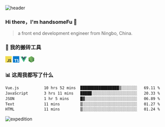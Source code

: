 ![header](https://raw.githubusercontent.com/fzq1998/fzq1998/master/header.png)

### Hi there，I'm handsomeFu 👋

> a front end development engineer from Ningbo, China.

### 🔧 我的搬砖工具
<code><img height="20" src="https://raw.githubusercontent.com/github/explore/80688e429a7d4ef2fca1e82350fe8e3517d3494d/topics/javascript/javascript.png" alt="javascript"></code>
<code><img height="20" src="https://raw.githubusercontent.com/github/explore/80688e429a7d4ef2fca1e82350fe8e3517d3494d/topics/typescript/typescript.png" alt="typescript"></code>
<code><img height="20" src="https://raw.githubusercontent.com/github/explore/80688e429a7d4ef2fca1e82350fe8e3517d3494d/topics/vue/vue.png" alt="vue"></code>
<code><img height="20" src="https://raw.githubusercontent.com/github/explore/80688e429a7d4ef2fca1e82350fe8e3517d3494d/topics/nodejs/nodejs.png" alt="nodejs"></code>



### 📊 这周我都写了什么
<!--START_SECTION:waka-->

```txt
Vue.js           10 hrs 52 mins  █████████████████▒░░░░░░░   69.11 %
JavaScript       3 hrs 11 mins   █████░░░░░░░░░░░░░░░░░░░░   20.33 %
JSON             1 hr 5 mins     █▓░░░░░░░░░░░░░░░░░░░░░░░   06.89 %
Text             11 mins         ▒░░░░░░░░░░░░░░░░░░░░░░░░   01.27 %
HTML             11 mins         ▒░░░░░░░░░░░░░░░░░░░░░░░░   01.24 %
```

<!--END_SECTION:waka-->


![expedition](https://raw.githubusercontent.com/fzq1998/fzq1998/master/expedition.gif)

